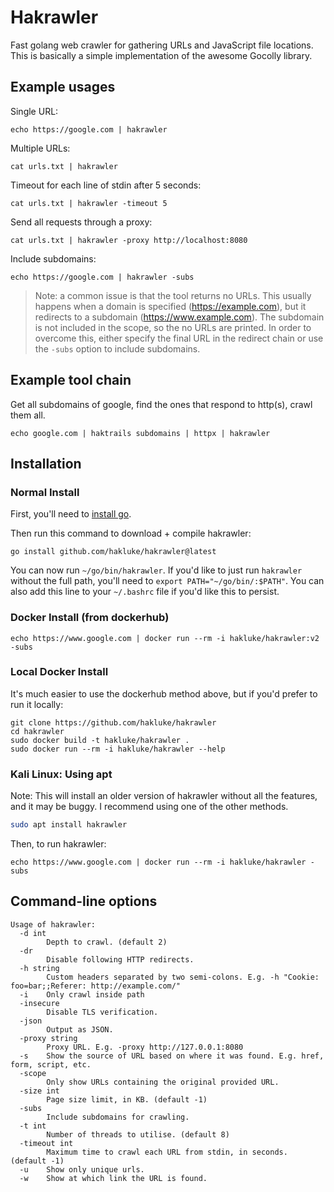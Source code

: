 # Hakrawler

Fast golang web crawler for gathering URLs and JavaScript file locations. This is basically a simple implementation of the awesome Gocolly library.

## Example usages

Single URL:

```
echo https://google.com | hakrawler
```

Multiple URLs:

```
cat urls.txt | hakrawler
```

Timeout for each line of stdin after 5 seconds:

```
cat urls.txt | hakrawler -timeout 5
```

Send all requests through a proxy:

```
cat urls.txt | hakrawler -proxy http://localhost:8080
```

Include subdomains:

```
echo https://google.com | hakrawler -subs
```

> Note: a common issue is that the tool returns no URLs. This usually happens when a domain is specified (https://example.com), but it redirects to a subdomain (https://www.example.com). The subdomain is not included in the scope, so the no URLs are printed. In order to overcome this, either specify the final URL in the redirect chain or use the `-subs` option to include subdomains.

## Example tool chain

Get all subdomains of google, find the ones that respond to http(s), crawl them all.

```
echo google.com | haktrails subdomains | httpx | hakrawler
```

## Installation

### Normal Install

First, you'll need to [install go](https://golang.org/doc/install).

Then run this command to download + compile hakrawler:
```
go install github.com/hakluke/hakrawler@latest
```

You can now run `~/go/bin/hakrawler`. If you'd like to just run `hakrawler` without the full path, you'll need to `export PATH="~/go/bin/:$PATH"`. You can also add this line to your `~/.bashrc` file if you'd like this to persist.

### Docker Install (from dockerhub)

```
echo https://www.google.com | docker run --rm -i hakluke/hakrawler:v2 -subs
```

### Local Docker Install

It's much easier to use the dockerhub method above, but if you'd prefer to run it locally:

```
git clone https://github.com/hakluke/hakrawler
cd hakrawler
sudo docker build -t hakluke/hakrawler .
sudo docker run --rm -i hakluke/hakrawler --help
```
### Kali Linux: Using apt

Note: This will install an older version of hakrawler without all the features, and it may be buggy. I recommend using one of the other methods.

```sh
sudo apt install hakrawler
```

Then, to run hakrawler:

```
echo https://www.google.com | docker run --rm -i hakluke/hakrawler -subs
```

## Command-line options
```
Usage of hakrawler:
  -d int
    	Depth to crawl. (default 2)
  -dr
    	Disable following HTTP redirects.
  -h string
    	Custom headers separated by two semi-colons. E.g. -h "Cookie: foo=bar;;Referer: http://example.com/"
  -i	Only crawl inside path
  -insecure
    	Disable TLS verification.
  -json
    	Output as JSON.
  -proxy string
    	Proxy URL. E.g. -proxy http://127.0.0.1:8080
  -s	Show the source of URL based on where it was found. E.g. href, form, script, etc.
  -scope
        Only show URLs containing the original provided URL.
  -size int
    	Page size limit, in KB. (default -1)
  -subs
    	Include subdomains for crawling.
  -t int
    	Number of threads to utilise. (default 8)
  -timeout int
    	Maximum time to crawl each URL from stdin, in seconds. (default -1)
  -u	Show only unique urls.
  -w	Show at which link the URL is found.
```
